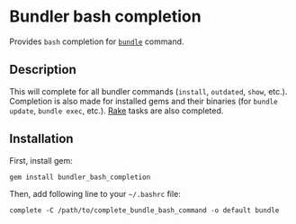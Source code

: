 # Bundler bash completion

Provides `bash` completion for [`bundle`](http://gembundler.com/) command.

## Description

This will complete for all bundler commands (`install`, `outdated`, `show`,
etc.). Completion is also made for installed gems and their binaries (for
`bundle update`, `bundle exec`, etc.). [Rake](http://rake.rubyforge.org/)
tasks are also completed.

## Installation

First, install gem:

    gem install bundler_bash_completion

Then, add following line to your `~/.bashrc` file:

    complete -C /path/to/complete_bundle_bash_command -o default bundle